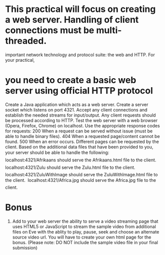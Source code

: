 # This practical will focus on creating a web server. Handling of client connections must be multi-threaded.

important network technology and protocol suite: the web and HTTP. For your practical, 
# you need to create a basic web server using official HTTP protocol
Create a Java application which acts as a web server. Create a server socket which listens on
port 4321. Accept any client connections and establish the needed streams for input/output.
Any client requests should be processed according to HTTP. Test the web server with a
web browser (Opera, Firefox, Chrome) on localhost. Use the appropriate response codes for
requests:
200 When a request can be served without issue (must be able to handle binary files).
404 When a requested page/content cannot be found.
500 When an error occurs.
Different pages can be requested by the client. Based on the additional data files that have
been provided to you, your server should be able to handle the following:
 localhost:4321/Afrikaans should serve the Afrikaans.html file to the client.
 localhost:4321/Zulu should serve the Zulu.html file to the client.
 localhost:4321/ZuluWithImage should serve the ZuluWithImage.html file to the client.
 localhost:4321/Africa.jpg should serve the Africa.jpg file to the client.
# Bonus
1. Add to your web server the ability to serve a video streaming page that uses HTML5
or JavaScript to stream the sample video from additional files on Eve with the ablity to
play, pause, seek and choose an alternate source video url. You will have to create your
own html page for the bonus. (Please note: DO NOT include the sample video file in
your final submission)
